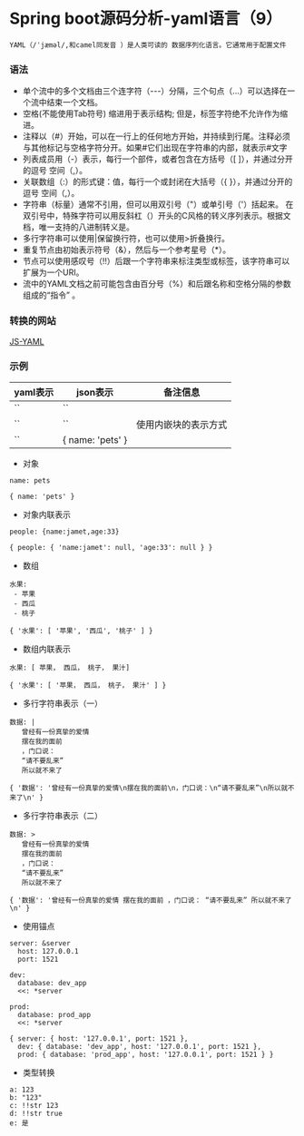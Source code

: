 # Spring boot源码分析-yaml语言（9）
    YAML（/ˈjæməl/,和camel同发音 ）是人类可读的 数据序列化语言。它通常用于配置文件

### 语法
-   单个流中的多个文档由三个连字符（---）分隔，三个句点（...）可以选择在一个流中结束一个文档。
-   空格(不能使用Tab符号) 缩进用于表示结构; 但是，标签字符绝不允许作为缩进。
-   注释以（#）开始，可以在一行上的任何地方开始，并持续到行尾。注释必须与其他标记与空格字符分开。如果#它们出现在字符串的内部，就表示#文字
-   列表成员用（-）表示，每行一个部件，或者包含在方括号（[ ]），并通过分开的逗号 空间（,）。
-   关联数组（:）的形式键：值，每行一个或封闭在大括号（{ }），并通过分开的逗号 空间（,）。
-   字符串（标量）通常不引用，但可以用双引号（"）或单引号（'）括起来。
在双引号中，特殊字符可以用反斜杠（）开头的C风格的转义序列表示。根据文档，唯一支持的八进制转义是。
-   多行字符串可以使用|保留换行符，也可以使用>折叠换行。
-   重复节点由初始表示符号（&），然后与一个参考星号（*）。
-   节点可以使用感叹号（!!）后跟一个字符串来标注类型或标签，该字符串可以扩展为一个URI。
-   流中的YAML文档之前可能包含由百分号（%）和后跟名称和空格分隔的参数组成的“指令” 。

### 转换的网站
[JS-YAML](http://nodeca.github.io/js-yaml/)
### 示例

| yaml表示 | json表示 |  备注信息|
| --- | --- | ---|
| `` | `` | |
| `` | `` | 使用内嵌块的表示方式|
| `` | { name: 'pets' } | 

* 对象
    
```
name: pets
```

```
{ name: 'pets' }
```

* 对象内联表示

```
people: {name:jamet,age:33}
```

```
{ people: { 'name:jamet': null, 'age:33': null } }
```

* 数组

```
水果: 
 - 苹果  
 - 西瓜 
 - 桃子
```

```
{ '水果': [ '苹果', '西瓜', '桃子' ] }
```

* 数组内联表示

```
水果: [ 苹果， 西瓜， 桃子， 果汁]
```

```
{ '水果': [ '苹果， 西瓜， 桃子， 果汁' ] }
```

* 多行字符串表示（一）

```
数据: |
   曾经有一份真挚的爱情
   摆在我的面前
   ，门口说：
   “请不要乱来”
   所以就不来了
```

```
{ '数据': '曾经有一份真挚的爱情\n摆在我的面前\n，门口说：\n“请不要乱来”\n所以就不来了\n' }
```

* 多行字符串表示（二）

```
数据: >
   曾经有一份真挚的爱情
   摆在我的面前
   ，门口说：
   “请不要乱来”
   所以就不来了
```

```
{ '数据': '曾经有一份真挚的爱情 摆在我的面前 ，门口说： “请不要乱来” 所以就不来了\n' }
```

* 使用锚点

```
server: &server
  host: 127.0.0.1
  port: 1521

dev:
  database: dev_app
  <<: *server

prod:
  database: prod_app
  <<: *server

```

```
{ server: { host: '127.0.0.1', port: 1521 },
  dev: { database: 'dev_app', host: '127.0.0.1', port: 1521 },
  prod: { database: 'prod_app', host: '127.0.0.1', port: 1521 } }
```

* 类型转换

```
a: 123
b: "123"
c: !!str 123
d: !!str true
e: 是
```


